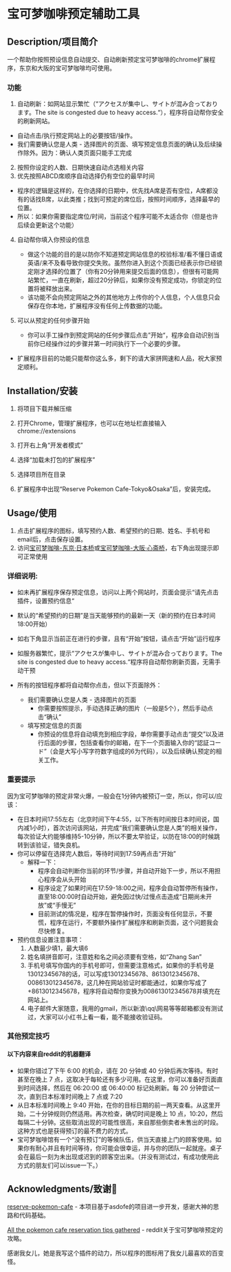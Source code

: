 # 宝可梦咖啡预定辅助工具



## Description/项目简介

一个帮助你按照预设信息自动提交、自动刷新预定宝可梦咖啡的chrome扩展程序，东京和大阪的宝可梦咖啡均可使用。

### 功能

1. 自动刷新：如网站显示繁忙（“アクセスが集中し、サイトが混み合っております。The site is congested due to heavy access.“），程序将自动帮你安全的刷新网站。
- 自动点击/执行预定网站上的必要按钮/操作。
- 我们需要确认您是人类 - 选择图片的页面、填写预定信息页面的确认及后续操作除外。因为：确认人类页面只能手工完成
2. 按照你设定的人数、日期快速自动点选相关内容
3. 优先按照ABCD席顺序自动选择仍有空位的最早时间
- 程序的逻辑是这样的，在你选择的日期中，优先找A席是否有空位，A席都没有的话找B席，以此类推；找到可预定的席位后，按照时间顺序，选择最早的位置。
- 所以：如果你需要指定席位/时间，当前这个程序可能不太适合你（但是也许后续会更新这个功能）
4. 自动帮你填入你预设的信息
    - 做这个功能的目的是以防你不知道预定网站信息的校验标准/看不懂日语或英语/来不及看导致你提交失败。虽然你进入到这个页面已经表示你已经锁定刚才选择的位置了（你有20分钟用来提交后面的信息），但很有可能网站繁忙，一直在刷新，超过20分钟后，如果你没有预定成功，你锁定的位置将被释放出来。
    - 该功能不会向预定网站之外的其他地方上传你的个人信息，个人信息只会保存在你本地，扩展程序没有任何上传数据的功能。

5. 可以从预定的任何步骤开始
    - 你可以手工操作到预定网站的任何步骤后点击”开始“，程序会自动识别当前你已经操作过的步骤并第一时间执行下一个必要的步骤。



- 扩展程序目前的功能只能帮你这么多，剩下的请大家拼网速和人品，祝大家预定顺利。




## Installation/安装

1. 将项目下载并解压缩

2. 打开Chrome，管理扩展程序，也可以在地址栏直接输入 chrome://extensions

3. 打开右上角“开发者模式”

4. 选择“加载未打包的扩展程序”

5. 选择项目所在目录

6. 扩展程序中出现“Reserve Pokemon Cafe-Tokyo&Osaka”后，安装完成。



## Usage/使用
1. 点击扩展程序的图标，填写预约人数、希望预约的日期、姓名、手机号和email后，点击保存设置。
2. 访问[宝可梦咖啡-东京·日本桥](https://reserve.pokemon-cafe.jp/)或[宝可梦咖啡-大阪·心斋桥](https://osaka.pokemon-cafe.jp/)，右下角出现提示即可正常使用



### 详细说明:

- 如未再扩展程序保存预定信息，访问以上两个网站时，页面会提示“请先点击插件，设置预约信息“

- 默认的“希望预约的日期”是当天能够预约的最新一天（新的预约在日本时间18:00开始）

- 如右下角显示当前正在进行的步骤，且有“开始”按钮，请点击“开始”运行程序

- 如服务器繁忙，提示“アクセスが集中し、サイトが混み合っております。The site is congested due to heavy access.“程序将自动帮你刷新页面，无需手动干预

- 所有的按钮程序都将自动帮你点击，但以下页面除外：

    - 我们需要确认您是人类 - 选择图片的页面
        - 你需要按照提示，手动选择正确的图片（一般是5个），然后手动点击“确认”
    - 填写预定信息的页面
        - 你预设的信息将自动填充到相应字段，单你需要手动点击“提交”以及进行后面的步骤，包括查看你的邮箱，在下一个页面输入你的“認証コード”（会是大写小写字符数字组成的6为代码），以及后续确认预定的相关工作。



### 重要提示

因为宝可梦咖啡的预定非常火爆，一般会在1分钟内被预订一空，所以，你可以/应该：

- 在日本时间17:55左右（北京时间下午4:55，以下所有时间按日本时间说，国内减1小时），首次访问该网站，并完成“我们需要确认您是人类”的相关操作，每次验证大约能够维持5-10分钟，所以不要太早验证，以防在18:00的时候跳转到该验证，错失良机。
- 你可以停留在选择完人数后，等待时间到17:59再点击“开始”
    - 解释一下：
        - 程序会自动判断你当前的环节/步骤，并自动开始下一步，所以不用担心程序会从头开始
        - 程序设定了如果时间在17:59-18:00之间，程序会自动暂停所有操作，直至18:00:00时自动开始，避免因过快/过慢点击造成“日期尚未开放”或“手慢无”
        - 目前测试的情况是，程序在暂停操作时，页面没有任何显示，不要慌，程序在运行，不要额外操作扩展程序和刷新页面，这个问题我会尽快修复。
- 预约信息设置注意事项：
    1. 人数最少填1，最大填6
    2. 姓名填拼音即可，注意姓和名之间必须要有空格，如“Zhang San”
    3. 手机号填写你国内的手机号即可，但需要注意格式，如果你的手机号是13012345678的话，可以写成13012345678、8613012345678、008613012345678，这几种在网站验证时都能通过，如果你写成了+8613012345678，程序将自动帮你变换为008613012345678并填充在网站上。
    4. 电子邮件大家随意，我用的gmail，所以新浪\qq\网易等等邮箱都没有测试过，大家可以小红书上看一看，能不能接收验证码。



### 其他预定技巧

#### 以下内容来自reddit的机器翻译

- 如果你错过了下午 6:00 的机会，请在 20 分钟或 40 分钟后再次等待。有时甚至在晚上 7 点，这取决于每轮还有多少可用。在这里，你可以准备好页面直到时间选择，然后在 06:20:00 或 06:40:00 标记处刷新。每 20 分钟尝试一次，直到日本标准时间晚上 7 点或 7:20
- 从日本标准时间晚上 9:40 开始，在你的目标日期的前一两天查看。从这里开始，二十分钟规则仍然适用。再次检查，确切时间是晚上 10 点，10:20，然后每隔二十分钟。这些取消出现的可能性很高，来自那些倒卖者未售出的时段。这种方式也是获得预订的最不费力的方式。
- 宝可梦咖啡馆有一个“没有预订”的等候队伍，供当天直接上门的顾客使用。如果你有耐心并且有时间等待，你可能会很幸运，并与你的团队一起就座。桌子会在最后一刻为未出现或迟到的顾客空出来。（并没有测试过，有成功使用此方式的朋友们可以issue一下。）


## Acknowledgments/致谢🙏

[reserve-pokemon-cafe](https://github.com/asdofe/reserve-pokemon-cafe) - 本项目基于asdofe的项目进一步开发，感谢大神的思路和代码基础。

[All the pokemon cafe reservation tips gathered](https://www.reddit.com/r/JapanTravelTips/comments/1dr614w/all_the_pokemon_cafe_reservation_tips_gathered/) - reddit关于宝可梦咖啡预定的攻略。

感谢我女儿，她是我写这个插件的动力，所以程序的图标用了我女儿最喜欢的百变怪。


